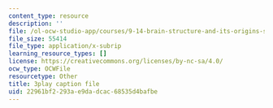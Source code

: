 ```yaml
---
content_type: resource
description: ''
file: /ol-ocw-studio-app/courses/9-14-brain-structure-and-its-origins-spring-2014/22961bf2293ae9dadcac68535d4bafbe_555143.srt
file_size: 55414
file_type: application/x-subrip
learning_resource_types: []
license: https://creativecommons.org/licenses/by-nc-sa/4.0/
ocw_type: OCWFile
resourcetype: Other
title: 3play caption file
uid: 22961bf2-293a-e9da-dcac-68535d4bafbe
---
```

